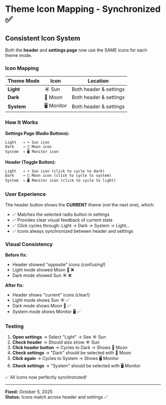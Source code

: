 # Theme Icon Mapping - Synchronized ✅

## Consistent Icon System

Both the **header** and **settings page** now use the SAME icons for each theme mode.

### Icon Mapping

| Theme Mode | Icon       | Location               |
| ---------- | ---------- | ---------------------- |
| **Light**  | ☀️ Sun     | Both header & settings |
| **Dark**   | 🌙 Moon    | Both header & settings |
| **System** | 🖥️ Monitor | Both header & settings |

### How It Works

**Settings Page (Radio Buttons):**

```tsx
Light   → ☀️ Sun icon
Dark    → 🌙 Moon icon
System  → 🖥️ Monitor icon
```

**Header (Toggle Button):**

```tsx
Light   → ☀️ Sun icon (click to cycle to dark)
Dark    → 🌙 Moon icon (click to cycle to system)
System  → 🖥️ Monitor icon (click to cycle to light)
```

### User Experience

The header button shows the **CURRENT** theme (not the next one), which:

- ✅ Matches the selected radio button in settings
- ✅ Provides clear visual feedback of current state
- ✅ Click cycles through: Light → Dark → System → Light...
- ✅ Icons always synchronized between header and settings

### Visual Consistency

**Before fix:**

- Header showed "opposite" icons (confusing!)
- Light mode showed Moon 🌙 ❌
- Dark mode showed Sun ☀️ ❌

**After fix:**

- Header shows "current" icons (clear!)
- Light mode shows Sun ☀️ ✅
- Dark mode shows Moon 🌙 ✅
- System mode shows Monitor 🖥️ ✅

### Testing

1. **Open settings** → Select "Light" → See ☀️ Sun
2. **Check header** → Should also show ☀️ Sun
3. **Click header button** → Cycles to Dark → Shows 🌙 Moon
4. **Check settings** → "Dark" should be selected with 🌙 Moon
5. **Click again** → Cycles to System → Shows 🖥️ Monitor
6. **Check settings** → "System" should be selected with 🖥️ Monitor

✅ All icons now perfectly synchronized!

---

**Fixed:** October 5, 2025  
**Status:** Icons match across header and settings ✅
